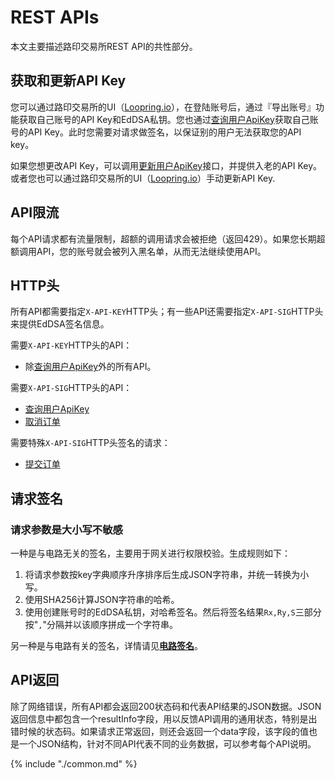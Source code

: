 

# REST APIs

本文主要描述路印交易所REST API的共性部分。


## 获取和更新API Key

您可以通过路印交易所的UI（[Loopring.io](https://loopring.io)），在登陆账号后，通过『导出账号』功能获取自己账号的API Key和EdDSA私钥。您也通过[查询用户ApiKey](./dex_apis/getApiKey.md)获取自己账号的API Key。此时您需要对请求做签名，以保证别的用户无法获取您的API key。

如果您想更改API Key，可以调用[更新用户ApiKey](./dex_apis/applyApiKey.md)接口，并提供入老的API Key。或者您也可以通过路印交易所的UI（[Loopring.io](https://loopring.io)）手动更新API Key.


## API限流

每个API请求都有流量限制，超额的调用请求会被拒绝（返回429）。如果您长期超额调用API，您的账号就会被列入黑名单，从而无法继续使用API。

## HTTP头

所有API都需要指定`X-API-KEY`HTTP头；有一些API还需要指定`X-API-SIG`HTTP头来提供EdDSA签名信息。

需要`X-API-KEY`HTTP头的API：

- 除[查询用户ApiKey](./dex_apis/getApiKey.md)外的所有API。

需要`X-API-SIG`HTTP头的API：

- [查询用户ApiKey](./dex_apis/getApiKey.md)
- [取消订单](./dex_apis/cancelOrder.md)

需要特殊`X-API-SIG`HTTP头签名的请求：

- [提交订单](./dex_apis/submitOrder.md)

## 请求签名

### 请求参数是大小写不敏感

一种是与电路无关的签名，主要用于网关进行权限校验。生成规则如下：
1. 将请求参数按key字典顺序升序排序后生成JSON字符串，并统一转换为小写。
2. 使用SHA256计算JSON字符串的哈希。
3. 使用创建账号时的EdDSA私钥，对哈希签名。然后将签名结果`Rx,Ry,S`三部分按"`,`"分隔并以该顺序拼成一个字符串。

另一种是与电路有关的签名，详情请见[**电路签名**](./tutorials/trader.md#OrderSig)。

## API返回

除了网络错误，所有API都会返回200状态码和代表API结果的JSON数据。JSON返回信息中都包含一个resultInfo字段，用以反馈API调用的通用状态，特别是出错时候的状态码。如果请求正常返回，则还会返回一个data字段，该字段的值也是一个JSON结构，针对不同API代表不同的业务数据，可以参考每个API说明。

{% include "./common.md" %}
